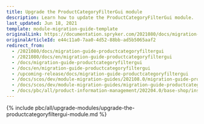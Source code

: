 ```yaml
---
title: Upgrade the ProductCategoryFilterGui module
description: Learn how to update the ProductCategoryFilterGui module.
last_updated: Jun 18, 2021
template: module-migration-guide-template
originalLink: https://documentation.spryker.com/2021080/docs/migration-guide-productcategoryfiltergui
originalArticleId: e44c11a0-7aa0-4d52-88bb-ad5b5065aaf2
redirect_from:
  - /2021080/docs/migration-guide-productcategoryfiltergui
  - /2021080/docs/en/migration-guide-productcategoryfiltergui
  - /docs/migration-guide-productcategoryfiltergui
  - /docs/en/migration-guide-productcategoryfiltergui
  - /upcoming-release/docs/migration-guide-productcategoryfiltergui
  - /docs/scos/dev/module-migration-guides/202108.0/migration-guide-productcategoryfiltergui.html
  - /docs/scos/dev/module-migration-guides/migration-guide-productcategoryfiltergui.html
  - /docs/pbc/all/product-information-management/202204.0/base-shop/install-and-upgrade/upgrade-modules/upgrade-the-productcategoryfiltergui-module.html
---
```


{% include pbc/all/upgrade-modules/upgrade-the-productcategoryfiltergui-module.md %} <!-- To edit, see /_includes/pbc/all/upgrade-modules/upgrade-the-productcategoryfiltergui-module.md -->
